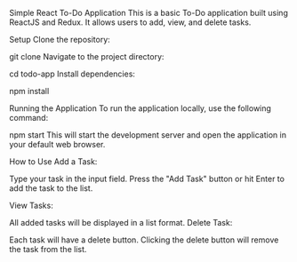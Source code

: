 Simple React To-Do Application
This is a basic To-Do application built using ReactJS and Redux. It allows users to add, view, and delete tasks.

Setup
Clone the repository:

git clone <repository-url>
Navigate to the project directory:



cd todo-app
Install dependencies:

npm install


Running the Application
To run the application locally, use the following command:

npm start
This will start the development server and open the application in your default web browser.


How to Use
Add a Task:

Type your task in the input field.
Press the "Add Task" button or hit Enter to add the task to the list.


View Tasks:

All added tasks will be displayed in a list format.
Delete Task:

Each task will have a delete button.
Clicking the delete button will remove the task from the list.
